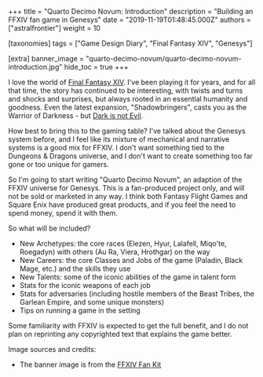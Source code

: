 +++
title = "Quarto Decimo Novum: Introduction"
description = "Building an FFXIV fan game in Genesys"
date = "2019-11-19T01:48:45.000Z"
authors = ["astralfrontier"]
weight = 10

[taxonomies]
tags = ["Game Design Diary", "Final Fantasy XIV", "Genesys"]

[extra]
banner_image = "quarto-decimo-novum/quarto-decimo-novum-introduction.jpg"
hide_toc = true
+++

I love the world of [Final Fantasy XIV](https://www.finalfantasyxiv.com/). I've been playing it for years, and for all that time, the story has continued to be interesting, with twists and turns and shocks and surprises, but always rooted in an essential humanity and goodness. Even the latest expansion, "Shadowbringers", casts you as the Warrior of Darkness - but [Dark is not Evil](https://tvtropes.org/pmwiki/pmwiki.php/Main/DarkIsNotEvil).

How best to bring this to the gaming table? I've talked about the Genesys system before, and I feel like its mixture of mechanical and narrative systems is a good mix for FFXIV. I don't want something tied to the Dungeons & Dragons universe, and I don't want to create something too far gone or too unique for gamers.

So I'm going to start writing "Quarto Decimo Novum", an adaption of the FFXIV universe for Genesys. This is a fan-produced project only, and will not be sold or marketed in any way. I think both Fantasy Flight Games and Square Enix have produced great products, and if you feel the need to spend money, spend it with them.

<!-- more -->

So what will be included?

* New Archetypes: the core races (Elezen, Hyur, Lalafell, Miqo'te, Roegadyn) with others (Au Ra, Viera, Hrothgar) on the way
* New Careers: the core Classes and Jobs of the game (Paladin, Black Mage, etc.) and the skills they use
* New Talents: some of the iconic abilities of the game in talent form
* Stats for the iconic weapons of each job
* Stats for adversaries (including hostile members of the Beast Tribes, the Garlean Empire, and some unique monsters)
* Tips on running a game in the setting

Some familiarity with FFXIV is expected to get the full benefit, and I do not plan on reprinting any copyrighted text that explains the game better.

Image sources and credits:

* The banner image is from the [FFXIV Fan Kit](https://na.finalfantasyxiv.com/lodestone/special/fankit/twitter_kit/)


    
